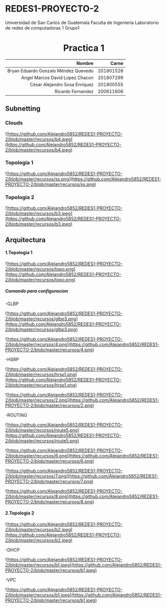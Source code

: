# REDES1-PROYECTO-2

Universidad de San Carlos de Guatemala
Faculta de Ingenieria 
Laboratorio de redes de computadoras 1
Grupo1

<center> <h1>Practica 1</h1> </center>

| Nombre  |  Carne |
| ------------: | ------------: |
| Bryan Eduardo Gonzalo Méndez Quevedo  | 201801528  |
| Angel Marcos David Lopez Chacon  | 201807299  |
| César Alejandro Sosa Enríquez  | 201800555  |
| Ricardo Fernandez  | 200611606  |


</div>

## Subnetting

### Clouds

![https://github.com/Alejandro5852/REDES1-PROYECTO-2/blob/master/recursos/b4.jpeg](https://github.com/Alejandro5852/REDES1-PROYECTO-2/blob/master/recursos/b4.jpeg)

### Topologia 1

![https://github.com/Alejandro5852/REDES1-PROYECTO-2/blob/master/recursos/ss.png](https://github.com/Alejandro5852/REDES1-PROYECTO-2/blob/master/recursos/ss.png)

### Topologia 2

![https://github.com/Alejandro5852/REDES1-PROYECTO-2/blob/master/recursos/b3.jpeg](https://github.com/Alejandro5852/REDES1-PROYECTO-2/blob/master/recursos/b3.jpeg)


## Arquitectura

#### 1.Topologia 1

![https://github.com/Alejandro5852/REDES1-PROYECTO-2/blob/master/recursos/topo.png](https://github.com/Alejandro5852/REDES1-PROYECTO-2/blob/master/recursos/topo.png)

##### Comando para configuracion
-GLBP

![https://github.com/Alejandro5852/REDES1-PROYECTO-2/blob/master/recursos/glbp3.png](https://github.com/Alejandro5852/REDES1-PROYECTO-2/blob/master/recursos/glbp3.png)

![https://github.com/Alejandro5852/REDES1-PROYECTO-2/blob/master/recursos/4.png](https://github.com/Alejandro5852/REDES1-PROYECTO-2/blob/master/recursos/4.png)

-HSRP

![https://github.com/Alejandro5852/REDES1-PROYECTO-2/blob/master/recursos/hrsp1.png](https://github.com/Alejandro5852/REDES1-PROYECTO-2/blob/master/recursos/hrsp1.png)

![https://github.com/Alejandro5852/REDES1-PROYECTO-2/blob/master/recursos/2.png](https://github.com/Alejandro5852/REDES1-PROYECTO-2/blob/master/recursos/2.png)

-ROUTING

![https://github.com/Alejandro5852/REDES1-PROYECTO-2/blob/master/recursos/route5.png](https://github.com/Alejandro5852/REDES1-PROYECTO-2/blob/master/recursos/route5.png)

![https://github.com/Alejandro5852/REDES1-PROYECTO-2/blob/master/recursos/6.png](https://github.com/Alejandro5852/REDES1-PROYECTO-2/blob/master/recursos/6.png)

![https://github.com/Alejandro5852/REDES1-PROYECTO-2/blob/master/recursos/7.png](https://github.com/Alejandro5852/REDES1-PROYECTO-2/blob/master/recursos/7.png)

![https://github.com/Alejandro5852/REDES1-PROYECTO-2/blob/master/recursos/8.png](https://github.com/Alejandro5852/REDES1-PROYECTO-2/blob/master/recursos/8.png)

#### 2.Topologia 2

![https://github.com/Alejandro5852/REDES1-PROYECTO-2/blob/master/recursos/b2.jpeg](https://github.com/Alejandro5852/REDES1-PROYECTO-2/blob/master/recursos/b2.jpeg)

-DHCP

![https://github.com/Alejandro5852/REDES1-PROYECTO-2/blob/master/recursos/b1.jpeg](https://github.com/Alejandro5852/REDES1-PROYECTO-2/blob/master/recursos/b1.jpeg)

-VPC

![https://github.com/Alejandro5852/REDES1-PROYECTO-2/blob/master/recursos/b1.jpeg](https://github.com/Alejandro5852/REDES1-PROYECTO-2/blob/master/recursos/b1.jpeg)


